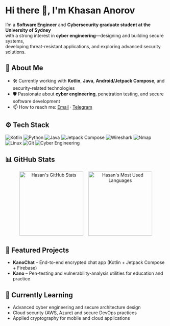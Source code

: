 
# Hi there 👋, I'm Khasan Anorov

I’m a **Software Engineer** and **Cybersecurity graduate student at the University of Sydney**  
with a strong interest in **cyber engineering**—designing and building secure systems,  
developing threat-resistant applications, and exploring advanced security solutions.

## 🧩 About Me
- 🛠 Currently working with **Kotlin**, **Java**, **Android/Jetpack Compose**, and security-related technologies  
- 🛡 Passionate about **cyber engineering**, penetration testing, and secure software development  
- 📫 How to reach me: [Email](mailto:anorovhasan@gmail.com) · [Telegram](https://t.me/anorov_hasan)

## ⚙️ Tech Stack
![Kotlin](https://img.shields.io/badge/Kotlin-0095D5?style=flat&logo=kotlin&logoColor=white)
![Python](https://img.shields.io/badge/Python-3776AB?style=flat&logo=python&logoColor=white)
![Java](https://img.shields.io/badge/Java-007396?style=flat&logo=java&logoColor=white)
![Jetpack Compose](https://img.shields.io/badge/Jetpack%20Compose-4285F4?style=flat&logo=jetpackcompose&logoColor=white)
![Wireshark](https://img.shields.io/badge/Wireshark-1679A7?style=flat&logo=wireshark&logoColor=white)
![Nmap](https://img.shields.io/badge/Nmap-2E3440?style=flat&logo=nmap&logoColor=white)
![Linux](https://img.shields.io/badge/Linux-FCC624?style=flat&logo=linux&logoColor=black)
![Git](https://img.shields.io/badge/Git-F05032?style=flat&logo=git&logoColor=white)
![Cyber Engineering](https://img.shields.io/badge/Cyber%20Engineering-5A5A5A?style=flat&logo=hackthebox&logoColor=white)

## 📊 GitHub Stats

<p align="center">
  <img
    src="https://github-readme-stats.vercel.app/api?username=HasanAnorov&show_icons=true&title_color=ffffff&icon_color=bb2acf&text_color=daf7dc&bg_color=151515&border_color=ffffff&hide_border=false&border_radius=6"
    alt="Hasan's GitHub Stats"
    height="200"
  />
  &nbsp;&nbsp;
  <img
    src="https://github-readme-stats.vercel.app/api/top-langs/?username=HasanAnorov&layout=compact&langs_count=8&custom_title=Most%20Used%20Languages&card_width=420&title_color=ffffff&text_color=daf7dc&bg_color=151515&border_color=ffffff&hide_border=false&border_radius=6"
    alt="Hasan's Most Used Languages"
    height="200"
  />
</p>





## 🚀 Featured Projects
- **KanoChat** – End-to-end encrypted chat app (Kotlin + Jetpack Compose + Firebase)
- **Kano** – Pen-testing and vulnerability-analysis utilities for education and practice

## 🌱 Currently Learning
- Advanced cyber engineering and secure architecture design  
- Cloud security (AWS, Azure) and secure DevOps practices  
- Applied cryptography for mobile and cloud applications

